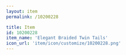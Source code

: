 ```yaml
---
layout: item
permalink: /10200228

title: Item
id: 10200228
item_name: 'Elegant Braided Twin Tails'
icon_url: 'item/icon/customize/10200228.png'
---
```

